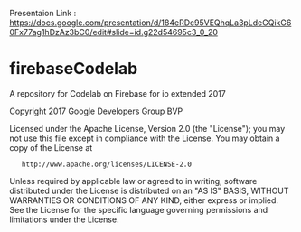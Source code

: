 Presentaion Link : https://docs.google.com/presentation/d/184eRDc95VEQhqLa3pLdeGQikG60Fx77ag1hDzAz3bC0/edit#slide=id.g22d54695c3_0_20

# firebaseCodelab
A repository for Codelab on Firebase for io extended 2017

Copyright 2017 Google Developers Group BVP

   Licensed under the Apache License, Version 2.0 (the "License");
   you may not use this file except in compliance with the License.
   You may obtain a copy of the License at

       http://www.apache.org/licenses/LICENSE-2.0

   Unless required by applicable law or agreed to in writing, software
   distributed under the License is distributed on an "AS IS" BASIS,
   WITHOUT WARRANTIES OR CONDITIONS OF ANY KIND, either express or implied.
   See the License for the specific language governing permissions and
   limitations under the License.
